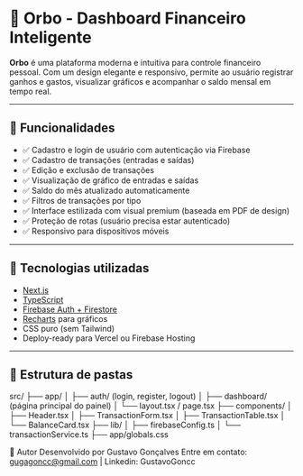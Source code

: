 # 💸 Orbo - Dashboard Financeiro Inteligente

**Orbo** é uma plataforma moderna e intuitiva para controle financeiro pessoal. Com um design elegante e responsivo, permite ao usuário registrar ganhos e gastos, visualizar gráficos e acompanhar o saldo mensal em tempo real.

---

## 🚀 Funcionalidades

- ✅ Cadastro e login de usuário com autenticação via Firebase
- ✅ Cadastro de transações (entradas e saídas)
- ✅ Edição e exclusão de transações
- ✅ Visualização de gráfico de entradas e saídas
- ✅ Saldo do mês atualizado automaticamente
- ✅ Filtros de transações por tipo
- ✅ Interface estilizada com visual premium (baseada em PDF de design)
- ✅ Proteção de rotas (usuário precisa estar autenticado)
- ✅ Responsivo para dispositivos móveis

---

## 🧪 Tecnologias utilizadas

- [Next.js](https://nextjs.org/)
- [TypeScript](https://www.typescriptlang.org/)
- [Firebase Auth + Firestore](https://firebase.google.com/)
- [Recharts](https://recharts.org/en-US/) para gráficos
- CSS puro (sem Tailwind)
- Deploy-ready para Vercel ou Firebase Hosting

---

## 📂 Estrutura de pastas

src/ ├── app/
             │ ├── auth/ (login, register, logout) 
             │ ├── dashboard/ (página principal do painel) 
             │ └── layout.tsx / page.tsx 
             ├── components/ │
              ├── Header.tsx │ 
              ├── TransactionForm.tsx │
              ├── TransactionTable.tsx │ 
              └── BalanceCard.tsx 
              ├── lib/ 
              │ ├── firebaseConfig.ts │
                └── transactionService.ts 
              ├── app/globals.css


👤 Autor
Desenvolvido por Gustavo Gonçalves
Entre em contato: gugagoncc@gmail.com | Linkedin: GustavoGoncc

